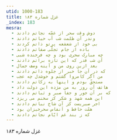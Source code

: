 ```yaml
---
utid: 1000-183
title: غزل شماره ۱۸۳
_index: 183
mesra:
  - دوش وقت سحر از غصّه نجاتم دادند
  - وندر آن ظلمت شب آب حیاتم دادند
  - بی خود از شعشعه پرتو ذاتم کردند
  - باده از جام تجلّی صفاتم دادند
  - چه مبارک سحری بود و چه فرخنده شبی
  - آن شب قدر که این تازه براتم دادند
  - بعد ازین روی من و آینه وصف جمال
  - که در آن جا خبر از جلوه ذاتم دادند
  - من اگر کامروا گشتم و خوشدل چه عجب
  - مستحقّ بودم و اینها به زکاتم دادند
  - هاتف آن روز به من مژده این دولت داد
  - که بر آن جور و جفا صبر و ثباتم دادند
  - این همه شهد و شکر کز سخنم می ریزد
  - اجر صبریست کز آن شاخ نباتم دادند
  - همّت حافظ و اَنفاس سحرخیزان بود
  - که ز بند غم ایّام نجاتم دادند
---
```

غزل شماره ۱۸۳
